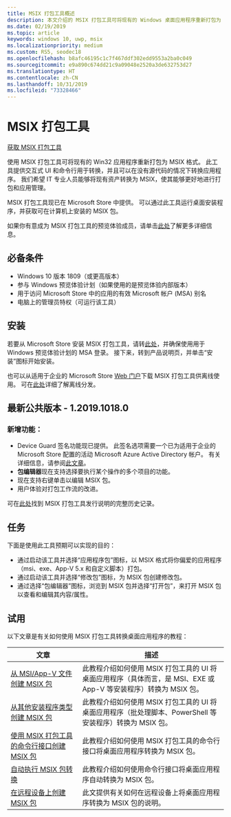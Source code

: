 ```yaml
---
title: MSIX 打包工具概述
description: 本文介绍的 MSIX 打包工具可将现有的 Windows 桌面应用程序重新打包为 MSIX 格式。
ms.date: 02/19/2019
ms.topic: article
keywords: windows 10, uwp, msix
ms.localizationpriority: medium
ms.custom: RS5, seodec18
ms.openlocfilehash: b8afc46195c1c7f467ddf302edd9553a2ba0c049
ms.sourcegitcommit: e9a890c674dd21c9a09048e2520a3de632753d27
ms.translationtype: HT
ms.contentlocale: zh-CN
ms.lasthandoff: 10/31/2019
ms.locfileid: "73328466"
---
```

# <a name="msix-packaging-tool"></a>MSIX 打包工具 

<div class="nextstepaction"><p><a class="x-hidden-focus" href="https://www.microsoft.com/p/msix-packaging-tool/9n5lw3jbcxkf" data-linktype="external">获取 MSIX 打包工具</a></p></div>

使用 MSIX 打包工具可将现有的 Win32 应用程序重新打包为 MSIX 格式。 此工具提供交互式 UI 和命令行用于转换，并且可以在没有源代码的情况下转换应用程序。 我们希望 IT 专业人员能够将现有资产转换为 MSIX，使其能够更好地进行打包和应用管理。

MSIX 打包工具现已在 Microsoft Store 中提供。 可以通过此工具运行桌面安装程序，并获取可在计算机上安装的 MSIX 包。

如果你有意成为 MSIX 打包工具的预览体验成员，请单击[此处](insider-program.md)了解更多详细信息。

## <a name="prerequisites"></a>必备条件

- Windows 10 版本 1809（或更高版本）
- 参与 Windows 预览体验计划（如果使用的是预览体验内部版本）
- 用于访问 Microsoft Store 中的应用的有效 Microsoft 帐户 (MSA) 别名 
- 电脑上的管理员特权（可运行该工具）
 
 ## <a name="install"></a>安装
 
若要从 Microsoft Store 安装 MSIX 打包工具，请转[此处](https://www.microsoft.com/p/msix-packaging-tool/9n5lw3jbcxkf)，并确保使用用于 Windows 预览体验计划的 MSA 登录。 接下来，转到产品说明页，并单击“安装”图标开始安装。

也可以从适用于企业的 Microsoft Store [Web 门户](https://businessstore.microsoft.com/)下载 MSIX 打包工具供离线使用。 可在[此处](https://docs.microsoft.com/microsoft-store/distribute-offline-apps#download-an-offline-licensed-app)详细了解离线分发。

 
## <a name="latest-public-version---1201910180"></a>最新公共版本 - 1.2019.1018.0

### <a name="new-features"></a>新增功能：
- Device Guard 签名功能现已提供。 此签名选项需要一个已为适用于企业的 Microsoft Store 配置的活动 Microsoft Azure Active Directory 帐户。 有关详细信息，请参阅[此文章](https://docs.microsoft.com/windows/msix/package/signing-package-device-guard-signing)。
- **包编辑器**现在支持选择要执行某个操作的多个项目的功能。
- 现在支持右键单击以编辑 MSIX 包。
- 用户体验对打包工作流的改进。

可在[此处](release-notes/history.md)找到 MSIX 打包工具发行说明的完整历史记录。

 ## <a name="tasks"></a>任务
 
下面是使用此工具预期可以实现的目的：
 
- 通过启动该工具并选择“应用程序包”图标，以 MSIX 格式将你偏爱的应用程序（msi、exe、App-V 5.x 和自定义脚本）打包。 
- 通过启动该工具并选择“修改包”图标，为 MSIX 包创建修改包。  
- 通过选择“包编辑器”图标，浏览到 MSIX 包并选择“打开包”，来打开 MSIX 包以查看和编辑其内容/属性。  

## <a name="try-it-out"></a>试用 

以下文章是有关如何使用 MSIX 打包工具转换桌面应用程序的教程： 

| 文章 | 描述 |
|-------|-------------|
| [从 MSI/App-V 文件创建 MSIX 包](create-app-package-MSI-VM.md) | 此教程介绍如何使用 MSIX 打包工具的 UI 将桌面应用程序（具体而言，是 MSI、EXE 或 App-V 等安装程序）转换为 MSIX 包。 |
| [从其他安装程序类型创建 MSIX 包](create-other-installer.md) | 此教程介绍如何使用 MSIX 打包工具的 UI 将桌面应用程序（批处理脚本、PowerShell 等安装程序）转换为 MSIX 包。 |
| [使用 MSIX 打包工具的命令行接口创建 MSIX 包](package-conversion-cli.md) | 此教程介绍如何使用 MSIX 打包工具的命令行接口将桌面应用程序转换为 MSIX 包。 |
| [自动执行 MSIX 包转换](automate-conversion.md) | 此教程介绍如何使用命令行接口将桌面应用程序自动转换为 MSIX 包。 |
| [在远程设备上创建 MSIX 包](remote-conversion-setup.md) | 此文提供有关如何在远程设备上将桌面应用程序转换为 MSIX 包的说明。 |
